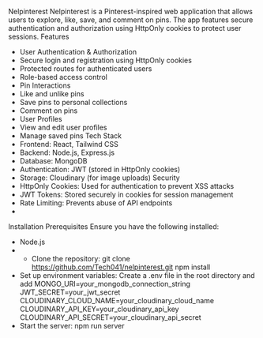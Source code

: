 Nelpinterest
Nelpinterest is a Pinterest-inspired web application that allows users to explore, like, save, and comment on pins. The app features secure authentication and authorization using HttpOnly cookies to protect user sessions.
Features
- User Authentication & Authorization
- Secure login and registration using HttpOnly cookies
- Protected routes for authenticated users
- Role-based access control
- Pin Interactions
- Like and unlike pins
- Save pins to personal collections
- Comment on pins
- User Profiles
- View and edit user profiles
- Manage saved pins
Tech Stack
- Frontend: React, Tailwind CSS
- Backend: Node.js, Express.js
- Database: MongoDB
- Authentication: JWT (stored in HttpOnly cookies)
- Storage: Cloudinary (for image uploads)
Security
- HttpOnly Cookies: Used for authentication to prevent XSS attacks
- JWT Tokens: Stored securely in cookies for session management
- Rate Limiting: Prevents abuse of API endpoints
- 
Installation
Prerequisites
Ensure you have the following installed:
- Node.js
-  - Clone the repository:
git clone https://github.com/Tech041/nelpinterest.git
npm install
- Set up environment variables:
Create a .env file in the root directory and add
MONGO_URI=your_mongodb_connection_string
JWT_SECRET=your_jwt_secret
CLOUDINARY_CLOUD_NAME=your_cloudinary_cloud_name
CLOUDINARY_API_KEY=your_cloudinary_api_key
CLOUDINARY_API_SECRET=your_cloudinary_api_secret
- Start the server:
npm run server
